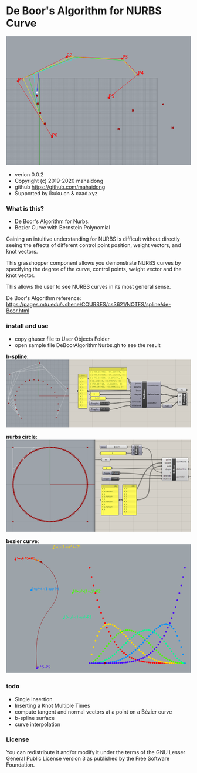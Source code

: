 # De Boor's Algorithm for NURBS Curve

![diagram](images/deboor-spline.gif)

* verion 0.0.2  
* Copyright (c) 2019-2020 mahaidong
* github https://github.com/mahaidong
* Supported by ikuku.cn & caad.xyz 

### What is this?

* De Boor's Algorithm for Nurbs.
* Bezier Curve with Bernstein Polynomial

Gaining an intuitive understanding for NURBS is difficult without directly seeing the effects of different control point position, weight vectors, and  knot vectors.

This grasshopper component allows you demonstrate NURBS curves by specifying the degree of the curve, control points, weight vector and the knot vector. 

This allows the user to see NURBS curves in its most general sense.

De Boor's Algorithm reference: https://pages.mtu.edu/~shene/COURSES/cs3621/NOTES/spline/de-Boor.html

### install and use

* copy ghuser file to User Objects Folder
* open sample file  DeBoorAlgorithmNurbs.gh to see the result

**b-spline**:  
![component](images/spline.png)

**nurbs circle**:  
![component](images/nurbsCircle.png)

**bezier curve**:  
![component](images/spline5.gif)

### todo

 * Single Insertion 
 * Inserting a Knot Multiple Times
 * compute tangent and normal vectors at a point on a Bézier curve
 * b-spline surface 
 * curve interpolation

### License

You can redistribute it and/or modify it under the terms of the GNU Lesser General Public License version 3 as published by the Free Software Foundation.
